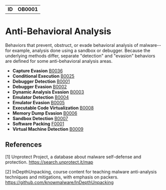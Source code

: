 |||
|---|---|
|**ID**|**OB0001**|


# Anti-Behavioral Analysis
Behaviors that prevent, obstruct, or evade behavioral analysis of malware--for example, analysis done using a sandbox or debugger. Because the underlying methods differ, separate "detection" and "evasion" behaviors are defined for some anti-behavioral analysis areas.

* **Capture Evasion** [B0036](../anti-behavioral-analysis/evade-capture.md)
* **Conditional Execution** [B0025](../execution/conditional-execute.md)
* **Debugger Detection** [B0001](../anti-behavioral-analysis/detect-debugger.md)
* **Debugger Evasion** [B0002](../anti-behavioral-analysis/evade-debugger.md)
* **Dynamic Analysis Evasion** [B0003](../anti-behavioral-analysis/evade-dynamic-analysis.md)
* **Emulator Detection** [B0004](../anti-behavioral-analysis/detect-emulator.md)
* **Emulator Evasion** [B0005](../anti-behavioral-analysis/evade-emulator.md)
* **Executable Code Virtualization** [B0008](../anti-static-analysis/exe-code-virtualize.md)
* **Memory Dump Evasion** [B0006](../anti-behavioral-analysis/evade-memory-dump.md)
* **Sandbox Detection** [B0007](../anti-behavioral-analysis/detect-sandbox.md)
* **Software Packing** [F0001](../anti-static-analysis/software-packing.md)
* **Virtual Machine Detection** [B0009](../anti-behavioral-analysis/detect-vm.md)

References
----------
<a name="1">[1]</a> Unprotect Project, a database about malware self-defense and protection. https://search.unprotect.it/map

<a name="2">[2]</a> InDepthUnpacking, course content for teaching malware anti-analysis techniques and mitigations, with emphasis on packers. https://github.com/knowmalware/InDepthUnpacking
